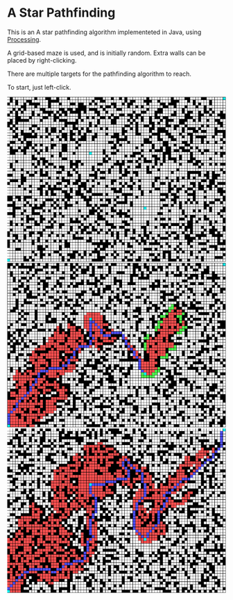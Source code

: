 # A Star Pathfinding

This is an A star pathfinding algorithm implementeted in Java, using [Processing](https://processing.org/).

A grid-based maze is used, and is initially random. Extra walls can be placed by right-clicking.

There are multiple targets for the pathfinding algorithm to reach.

To start, just left-click.

![Intitial grid and targets](images/initial.png)
![Pathfinding in progress](images/inprogress.png)
![Fully solved path](images/solved.png)